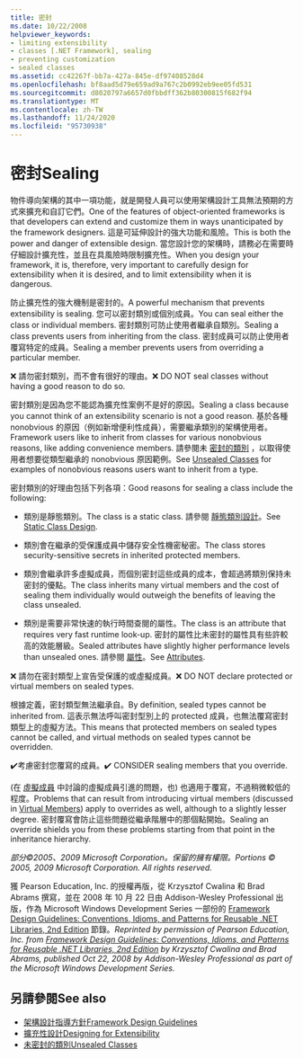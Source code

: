 ```yaml
---
title: 密封
ms.date: 10/22/2008
helpviewer_keywords:
- limiting extensibility
- classes [.NET Framework], sealing
- preventing customization
- sealed classes
ms.assetid: cc42267f-bb7a-427a-845e-df97408528d4
ms.openlocfilehash: bf8aad5d79e659ad9a767c2b0992eb9ee05fd531
ms.sourcegitcommit: d8020797a6657d0fbbdff362b80300815f682f94
ms.translationtype: MT
ms.contentlocale: zh-TW
ms.lasthandoff: 11/24/2020
ms.locfileid: "95730938"
---
```

# <a name="sealing"></a><span data-ttu-id="d5b2a-102">密封</span><span class="sxs-lookup"><span data-stu-id="d5b2a-102">Sealing</span></span>

<span data-ttu-id="d5b2a-103">物件導向架構的其中一項功能，就是開發人員可以使用架構設計工具無法預期的方式來擴充和自訂它們。</span><span class="sxs-lookup"><span data-stu-id="d5b2a-103">One of the features of object-oriented frameworks is that developers can extend and customize them in ways unanticipated by the framework designers.</span></span> <span data-ttu-id="d5b2a-104">這是可延伸設計的強大功能和風險。</span><span class="sxs-lookup"><span data-stu-id="d5b2a-104">This is both the power and danger of extensible design.</span></span> <span data-ttu-id="d5b2a-105">當您設計您的架構時，請務必在需要時仔細設計擴充性，並且在具風險時限制擴充性。</span><span class="sxs-lookup"><span data-stu-id="d5b2a-105">When you design your framework, it is, therefore, very important to carefully design for extensibility when it is desired, and to limit extensibility when it is dangerous.</span></span>

 <span data-ttu-id="d5b2a-106">防止擴充性的強大機制是密封的。</span><span class="sxs-lookup"><span data-stu-id="d5b2a-106">A powerful mechanism that prevents extensibility is sealing.</span></span> <span data-ttu-id="d5b2a-107">您可以密封類別或個別成員。</span><span class="sxs-lookup"><span data-stu-id="d5b2a-107">You can seal either the class or individual members.</span></span> <span data-ttu-id="d5b2a-108">密封類別可防止使用者繼承自類別。</span><span class="sxs-lookup"><span data-stu-id="d5b2a-108">Sealing a class prevents users from inheriting from the class.</span></span> <span data-ttu-id="d5b2a-109">密封成員可以防止使用者覆寫特定的成員。</span><span class="sxs-lookup"><span data-stu-id="d5b2a-109">Sealing a member prevents users from overriding a particular member.</span></span>

 <span data-ttu-id="d5b2a-110">❌ 請勿密封類別，而不會有很好的理由。</span><span class="sxs-lookup"><span data-stu-id="d5b2a-110">❌ DO NOT seal classes without having a good reason to do so.</span></span>

 <span data-ttu-id="d5b2a-111">密封類別是因為您不能認為擴充性案例不是好的原因。</span><span class="sxs-lookup"><span data-stu-id="d5b2a-111">Sealing a class because you cannot think of an extensibility scenario is not a good reason.</span></span> <span data-ttu-id="d5b2a-112">基於各種 nonobvious 的原因（例如新增便利性成員），需要繼承類別的架構使用者。</span><span class="sxs-lookup"><span data-stu-id="d5b2a-112">Framework users like to inherit from classes for various nonobvious reasons, like adding convenience members.</span></span> <span data-ttu-id="d5b2a-113">請參閱未 [密封的類別](unsealed-classes.md) ，以取得使用者想要從類型繼承的 nonobvious 原因範例。</span><span class="sxs-lookup"><span data-stu-id="d5b2a-113">See [Unsealed Classes](unsealed-classes.md) for examples of nonobvious reasons users want to inherit from a type.</span></span>

 <span data-ttu-id="d5b2a-114">密封類別的好理由包括下列各項：</span><span class="sxs-lookup"><span data-stu-id="d5b2a-114">Good reasons for sealing a class include the following:</span></span>

- <span data-ttu-id="d5b2a-115">類別是靜態類別。</span><span class="sxs-lookup"><span data-stu-id="d5b2a-115">The class is a static class.</span></span> <span data-ttu-id="d5b2a-116">請參閱 [靜態類別設計](static-class.md)。</span><span class="sxs-lookup"><span data-stu-id="d5b2a-116">See [Static Class Design](static-class.md).</span></span>

- <span data-ttu-id="d5b2a-117">類別會在繼承的受保護成員中儲存安全性機密秘密。</span><span class="sxs-lookup"><span data-stu-id="d5b2a-117">The class stores security-sensitive secrets in inherited protected members.</span></span>

- <span data-ttu-id="d5b2a-118">類別會繼承許多虛擬成員，而個別密封這些成員的成本，會超過將類別保持未密封的優點。</span><span class="sxs-lookup"><span data-stu-id="d5b2a-118">The class inherits many virtual members and the cost of sealing them individually would outweigh the benefits of leaving the class unsealed.</span></span>

- <span data-ttu-id="d5b2a-119">類別是需要非常快速的執行時間查閱的屬性。</span><span class="sxs-lookup"><span data-stu-id="d5b2a-119">The class is an attribute that requires very fast runtime look-up.</span></span> <span data-ttu-id="d5b2a-120">密封的屬性比未密封的屬性具有些許較高的效能層級。</span><span class="sxs-lookup"><span data-stu-id="d5b2a-120">Sealed attributes have slightly higher performance levels than unsealed ones.</span></span> <span data-ttu-id="d5b2a-121">請參閱 [屬性](attributes.md)。</span><span class="sxs-lookup"><span data-stu-id="d5b2a-121">See [Attributes](attributes.md).</span></span>

 <span data-ttu-id="d5b2a-122">❌ 請勿在密封類型上宣告受保護的或虛擬成員。</span><span class="sxs-lookup"><span data-stu-id="d5b2a-122">❌ DO NOT declare protected or virtual members on sealed types.</span></span>

 <span data-ttu-id="d5b2a-123">根據定義，密封類型無法繼承自。</span><span class="sxs-lookup"><span data-stu-id="d5b2a-123">By definition, sealed types cannot be inherited from.</span></span> <span data-ttu-id="d5b2a-124">這表示無法呼叫密封型別上的 protected 成員，也無法覆寫密封類型上的虛擬方法。</span><span class="sxs-lookup"><span data-stu-id="d5b2a-124">This means that protected members on sealed types cannot be called, and virtual methods on sealed types cannot be overridden.</span></span>

 <span data-ttu-id="d5b2a-125">✔️考慮密封您覆寫的成員。</span><span class="sxs-lookup"><span data-stu-id="d5b2a-125">✔️ CONSIDER sealing members that you override.</span></span>

 <span data-ttu-id="d5b2a-126"> (在 [虛擬成員](virtual-members.md) 中討論的虛擬成員引進的問題，也) 也適用于覆寫，不過稍微較低的程度。</span><span class="sxs-lookup"><span data-stu-id="d5b2a-126">Problems that can result from introducing virtual members (discussed in [Virtual Members](virtual-members.md)) apply to overrides as well, although to a slightly lesser degree.</span></span> <span data-ttu-id="d5b2a-127">密封覆寫會防止這些問題從繼承階層中的那個點開始。</span><span class="sxs-lookup"><span data-stu-id="d5b2a-127">Sealing an override shields you from these problems starting from that point in the inheritance hierarchy.</span></span>

 <span data-ttu-id="d5b2a-128">*部分©2005、2009 Microsoft Corporation。保留的擁有權限。*</span><span class="sxs-lookup"><span data-stu-id="d5b2a-128">*Portions © 2005, 2009 Microsoft Corporation. All rights reserved.*</span></span>

 <span data-ttu-id="d5b2a-129">獲 Pearson Education, Inc. 的授權再版，從 Krzysztof Cwalina 和 Brad Abrams 撰寫，並在 2008 年 10 月 22 日由 Addison-Wesley Professional 出版，作為 Microsoft Windows Development Series 一部份的 [Framework Design Guidelines: Conventions, Idioms, and Patterns for Reusable .NET Libraries, 2nd Edition](https://www.informit.com/store/framework-design-guidelines-conventions-idioms-and-9780321545619) 節錄。</span><span class="sxs-lookup"><span data-stu-id="d5b2a-129">*Reprinted by permission of Pearson Education, Inc. from [Framework Design Guidelines: Conventions, Idioms, and Patterns for Reusable .NET Libraries, 2nd Edition](https://www.informit.com/store/framework-design-guidelines-conventions-idioms-and-9780321545619) by Krzysztof Cwalina and Brad Abrams, published Oct 22, 2008 by Addison-Wesley Professional as part of the Microsoft Windows Development Series.*</span></span>

## <a name="see-also"></a><span data-ttu-id="d5b2a-130">另請參閱</span><span class="sxs-lookup"><span data-stu-id="d5b2a-130">See also</span></span>

- [<span data-ttu-id="d5b2a-131">架構設計指導方針</span><span class="sxs-lookup"><span data-stu-id="d5b2a-131">Framework Design Guidelines</span></span>](index.md)
- [<span data-ttu-id="d5b2a-132">擴充性設計</span><span class="sxs-lookup"><span data-stu-id="d5b2a-132">Designing for Extensibility</span></span>](designing-for-extensibility.md)
- [<span data-ttu-id="d5b2a-133">未密封的類別</span><span class="sxs-lookup"><span data-stu-id="d5b2a-133">Unsealed Classes</span></span>](unsealed-classes.md)
